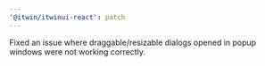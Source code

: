 ```yaml
---
'@itwin/itwinui-react': patch
---
```


Fixed an issue where draggable/resizable dialogs opened in popup windows were not working correctly.

